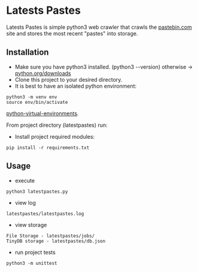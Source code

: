 # Latests Pastes

Latests Pastes is simple python3 web crawler that crawls the [pastebin.com](https://pastebin.com/) site and stores the most recent "pastes" into storage. 

## Installation

* Make sure you have python3 installed. (python3 --version) otherwise  -> [python.org/downloads](https://www.python.org/downloads/)
* Clone this project to your desired directory.
* It is best to have an isolated python environment:
```
python3 -m venv env
source env/bin/activate
```
  [python-virtual-environments](https://realpython.com/python-virtual-environments-a-primer/). 
  
  From project directory (latestpastes) run:

* Install project required modules:

```
pip install -r requirements.txt
```

## Usage

* execute
```
python3 latestpastes.py
```
* view log
```
latestpastes/latestpastes.log
```
* view storage
```
File Storage - latestpastes/jobs/
TinyDB storage - latestpastes/db.json
```
* run project tests
```
python3 -m unittest
```






